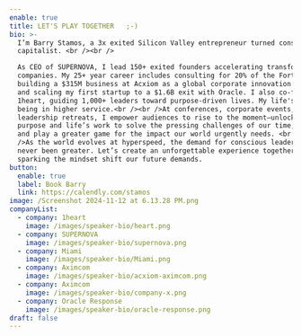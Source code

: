 ```yaml
---
enable: true
title: LET'S PLAY TOGETHER   ;-)
bio: >-
  I’m Barry Stamos, a 3x exited Silicon Valley entrepreneur turned conscious
  capitalist. <br /><br />

  As CEO of SUPERNOVA, I lead 150+ exited founders accelerating transformative
  companies. My 25+ year career includes consulting for 20% of the Fortune 500,
  building a $315M business at Acxiom as a global corporate innovation leader,
  and scaling my first startup to a $1.6B exit with Oracle. I also co-founded
  1heart, guiding 1,000+ leaders toward purpose-driven lives. My life's work is
  being in higher service.<br /><br />At conferences, corporate events, and
  leadership retreats, I empower audiences to rise to the moment—unlocking their
  purpose and life’s work to solve the pressing challenges of our time, thrive,
  and play a greater game for the impact our world urgently needs. <br /><br
  />As the world evolves at hyperspeed, the demand for conscious leadership has
  never been greater. Let’s create an unforgettable experience together,
  sparking the mindset shift our future demands. 
button:
  enable: true
  label: Book Barry
  link: https://calendly.com/stamos
image: /Screenshot 2024-11-12 at 6.13.28 PM.png
companyList:
  - company: 1heart
    image: /images/speaker-bio/heart.png
  - company: SUPERNOVA
    image: /images/speaker-bio/supernova.png
  - company: Miami
    image: /images/speaker-bio/Miami.png
  - company: Aximcom
    image: /images/speaker-bio/acxiom-aximcom.png
  - company: Aximcom
    image: /images/speaker-bio/company-x.png
  - company: Oracle Response
    image: /images/speaker-bio/oracle-response.png
draft: false
---
```


